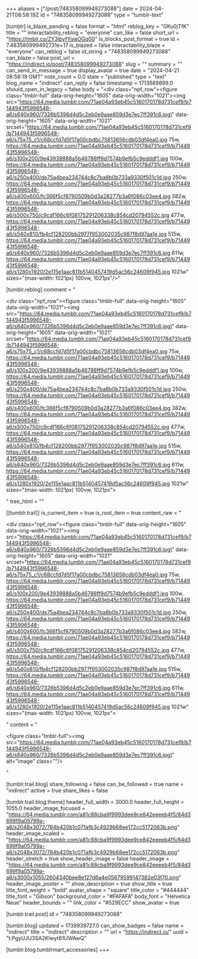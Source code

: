 +++
aliases = ["/post/748358099949273088"]
date = 2024-04-21T08:58:19Z
id = "748358099949273088"
type = "tumblr-text"

[tumblr]
is_blaze_pending = false
format = "html"
reblog_key = "GKu0jTfK"
title = ""
interactability_reblog = "everyone"
can_like = false
short_url = "https://tmblr.co/ZY3jbyfYixeOGq00"
is_blocks_post_format = true
id = 7.483580999492731e+17
is_blazed = false
interactability_blaze = "everyone"
can_reblog = false
id_string = "748358099949273088"
can_blaze = false
post_url = "https://indirect.io/post/748358099949273088"
slug = ""
summary = ""
can_send_in_message = true
display_avatar = true
date = "2024-04-21 08:58:19 GMT"
note_count = 0.0
state = "published"
type = "text"
blog_name = "indirect"
can_reply = false
timestamp = 1713689899.0
should_open_in_legacy = false
body = "<div class=\"npf_row\"><figure class=\"tmblr-full\" data-orig-height=\"1605\" data-orig-width=\"1021\"><img src=\"https://64.media.tumblr.com/71ae04a93eb45c5160170178d731cef9/b7144943f5996548-a6/s640x960/7326b5396d4d5c2eb0e9aae859d3e7ec7ff391c6.jpg\" data-orig-height=\"1605\" data-orig-width=\"1021\" srcset=\"https://64.media.tumblr.com/71ae04a93eb45c5160170178d731cef9/b7144943f5996548-a6/s75x75_c1/c68ccfd7d5f17a00cbdbc75813656cdb03df4ea0.jpg 75w, https://64.media.tumblr.com/71ae04a93eb45c5160170178d731cef9/b7144943f5996548-a6/s100x200/9e43939888a5b46788ff9d7574b9efb5c9edddf1.jpg 100w, https://64.media.tumblr.com/71ae04a93eb45c5160170178d731cef9/b7144943f5996548-a6/s250x400/de75a4bea234744c8c7ba8b0b733a9330f501c1d.jpg 250w, https://64.media.tumblr.com/71ae04a93eb45c5160170178d731cef9/b7144943f5996548-a6/s400x600/fc366f5cf8790509b0d3a28277b3a6f086c03ee4.jpg 382w, https://64.media.tumblr.com/71ae04a93eb45c5160170178d731cef9/b7144943f5996548-a6/s500x750/c9cdf166c6f08175291206338c854cd20794552c.jpg 477w, https://64.media.tumblr.com/71ae04a93eb45c5160170178d731cef9/b7144943f5996548-a6/s540x810/fb4cf128200bb2977f953002035c987f8d97aa1e.jpg 515w, https://64.media.tumblr.com/71ae04a93eb45c5160170178d731cef9/b7144943f5996548-a6/s640x960/7326b5396d4d5c2eb0e9aae859d3e7ec7ff391c6.jpg 611w, https://64.media.tumblr.com/71ae04a93eb45c5160170178d731cef9/b7144943f5996548-a6/s1280x1920/2e115e1aac811b5140457419d5ac56c24609f945.jpg 1021w\" sizes=\"(max-width: 1021px) 100vw, 1021px\"/></figure></div>"

[tumblr.reblog]
comment = "<p><div class=\"npf_row\"><figure class=\"tmblr-full\" data-orig-height=\"1605\" data-orig-width=\"1021\"><img src=\"https://64.media.tumblr.com/71ae04a93eb45c5160170178d731cef9/b7144943f5996548-a6/s640x960/7326b5396d4d5c2eb0e9aae859d3e7ec7ff391c6.jpg\" data-orig-height=\"1605\" data-orig-width=\"1021\" srcset=\"https://64.media.tumblr.com/71ae04a93eb45c5160170178d731cef9/b7144943f5996548-a6/s75x75_c1/c68ccfd7d5f17a00cbdbc75813656cdb03df4ea0.jpg 75w, https://64.media.tumblr.com/71ae04a93eb45c5160170178d731cef9/b7144943f5996548-a6/s100x200/9e43939888a5b46788ff9d7574b9efb5c9edddf1.jpg 100w, https://64.media.tumblr.com/71ae04a93eb45c5160170178d731cef9/b7144943f5996548-a6/s250x400/de75a4bea234744c8c7ba8b0b733a9330f501c1d.jpg 250w, https://64.media.tumblr.com/71ae04a93eb45c5160170178d731cef9/b7144943f5996548-a6/s400x600/fc366f5cf8790509b0d3a28277b3a6f086c03ee4.jpg 382w, https://64.media.tumblr.com/71ae04a93eb45c5160170178d731cef9/b7144943f5996548-a6/s500x750/c9cdf166c6f08175291206338c854cd20794552c.jpg 477w, https://64.media.tumblr.com/71ae04a93eb45c5160170178d731cef9/b7144943f5996548-a6/s540x810/fb4cf128200bb2977f953002035c987f8d97aa1e.jpg 515w, https://64.media.tumblr.com/71ae04a93eb45c5160170178d731cef9/b7144943f5996548-a6/s640x960/7326b5396d4d5c2eb0e9aae859d3e7ec7ff391c6.jpg 611w, https://64.media.tumblr.com/71ae04a93eb45c5160170178d731cef9/b7144943f5996548-a6/s1280x1920/2e115e1aac811b5140457419d5ac56c24609f945.jpg 1021w\" sizes=\"(max-width: 1021px) 100vw, 1021px\"></figure></div></p>"
tree_html = ""

[[tumblr.trail]]
is_current_item = true
is_root_item = true
content_raw = "<p><div class=\"npf_row\"><figure class=\"tmblr-full\" data-orig-height=\"1605\" data-orig-width=\"1021\"><img src=\"https://64.media.tumblr.com/71ae04a93eb45c5160170178d731cef9/b7144943f5996548-a6/s640x960/7326b5396d4d5c2eb0e9aae859d3e7ec7ff391c6.jpg\" data-orig-height=\"1605\" data-orig-width=\"1021\" srcset=\"https://64.media.tumblr.com/71ae04a93eb45c5160170178d731cef9/b7144943f5996548-a6/s75x75_c1/c68ccfd7d5f17a00cbdbc75813656cdb03df4ea0.jpg 75w, https://64.media.tumblr.com/71ae04a93eb45c5160170178d731cef9/b7144943f5996548-a6/s100x200/9e43939888a5b46788ff9d7574b9efb5c9edddf1.jpg 100w, https://64.media.tumblr.com/71ae04a93eb45c5160170178d731cef9/b7144943f5996548-a6/s250x400/de75a4bea234744c8c7ba8b0b733a9330f501c1d.jpg 250w, https://64.media.tumblr.com/71ae04a93eb45c5160170178d731cef9/b7144943f5996548-a6/s400x600/fc366f5cf8790509b0d3a28277b3a6f086c03ee4.jpg 382w, https://64.media.tumblr.com/71ae04a93eb45c5160170178d731cef9/b7144943f5996548-a6/s500x750/c9cdf166c6f08175291206338c854cd20794552c.jpg 477w, https://64.media.tumblr.com/71ae04a93eb45c5160170178d731cef9/b7144943f5996548-a6/s540x810/fb4cf128200bb2977f953002035c987f8d97aa1e.jpg 515w, https://64.media.tumblr.com/71ae04a93eb45c5160170178d731cef9/b7144943f5996548-a6/s640x960/7326b5396d4d5c2eb0e9aae859d3e7ec7ff391c6.jpg 611w, https://64.media.tumblr.com/71ae04a93eb45c5160170178d731cef9/b7144943f5996548-a6/s1280x1920/2e115e1aac811b5140457419d5ac56c24609f945.jpg 1021w\" sizes=\"(max-width: 1021px) 100vw, 1021px\"></figure></div></p>"
content = "<p><figure class=\"tmblr-full\"><img src=\"https://64.media.tumblr.com/71ae04a93eb45c5160170178d731cef9/b7144943f5996548-a6/s640x960/7326b5396d4d5c2eb0e9aae859d3e7ec7ff391c6.jpg\" alt=\"image\" class=\"\"/></figure></p>"

[tumblr.trail.blog]
share_following = false
can_be_followed = true
name = "indirect"
active = true
share_likes = false

[tumblr.trail.blog.theme]
header_full_width = 3000.0
header_full_height = 1055.0
header_image_focused = "https://64.media.tumblr.com/a81c88cba9f9993dee9ce842eeeeb4f5/84d3699f9a05799a-a8/s2048x3072/784b420b1c071afb3c4929b68ee172cc5172063b.png"
header_image_scaled = "https://64.media.tumblr.com/a81c88cba9f9993dee9ce842eeeeb4f5/84d3699f9a05799a-a8/s2048x3072/784b420b1c071afb3c4929b68ee172cc5172063b.png"
header_stretch = true
show_header_image = false
header_image = "https://64.media.tumblr.com/a81c88cba9f9993dee9ce842eeeeb4f5/84d3699f9a05799a-a8/s3000x1055/2604340bee8e127d6a4e05679599147382e03f70.png"
header_image_poster = ""
show_description = true
show_title = true
title_font_weight = "bold"
avatar_shape = "square"
title_color = "#444444"
title_font = "Gibson"
background_color = "#FAFAFA"
body_font = "Helvetica Neue"
header_bounds = ""
link_color = "#529ECC"
show_avatar = true

[tumblr.trail.post]
id = "748358099949273088"

[tumblr.blog]
updated = 1739939727.0
can_show_badges = false
name = "indirect"
title = "indirect"
description = ""
url = "https://indirect.io/"
uuid = "t:PgyUJU3SA2Klwyt81UWAwQ"

[tumblr.blog.tumblrmart_accessories]
+++
